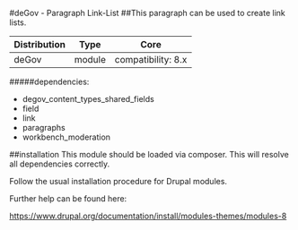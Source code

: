 #deGov - Paragraph Link-List
##This paragraph can be used to create link lists.

Distribution | Type | Core
--- | --- | ---
deGov | module |  compatibility: 8.x

#####dependencies:
  - degov_content_types_shared_fields
  - field
  - link
  - paragraphs
  - workbench_moderation

##installation
This module should be loaded via composer. This will resolve all dependencies correctly.

Follow the usual installation procedure for Drupal modules.

Further help can be found here:

https://www.drupal.org/documentation/install/modules-themes/modules-8
